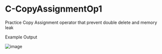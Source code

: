 # C-CopyAssignmentOp1
Practice Copy Assignment operator that prevent double delete and memory leak


Example Output


![image](https://user-images.githubusercontent.com/97081479/169845890-cc12a310-be5f-4dd1-8480-64393e508164.png)

